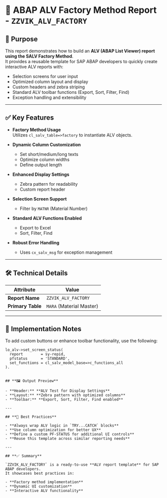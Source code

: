 # 🚀 ABAP ALV Factory Method Report - `ZZVIK_ALV_FACTORY`

## 📌 Purpose

This report demonstrates how to build an **ALV (ABAP List Viewer) report using the SALV Factory Method**.  
It provides a reusable template for SAP ABAP developers to quickly create interactive ALV reports with:

- Selection screens for user input  
- Optimized column layout and display  
- Custom headers and zebra striping  
- Standard ALV toolbar functions (Export, Sort, Filter, Find)  
- Exception handling and extensibility  

---

## ✅ Key Features

- **Factory Method Usage**  
  Utilizes `cl_salv_table=>factory` to instantiate ALV objects.

- **Dynamic Column Customization**  
  - Set short/medium/long texts  
  - Optimize column widths  
  - Define output length  

- **Enhanced Display Settings**  
  - Zebra pattern for readability  
  - Custom report header  

- **Selection Screen Support**  
  - Filter by `MATNR` (Material Number)

- **Standard ALV Functions Enabled**  
  - Export to Excel  
  - Sort, Filter, Find  

- **Robust Error Handling**  
  - Uses `cx_salv_msg` for exception management  

---

## 🛠️ Technical Details

| Attribute         | Value                  |
|------------------|------------------------|
| **Report Name**   | `ZZVIK_ALV_FACTORY`    |
| **Primary Table** | `MARA` (Material Master) |

---

## 🧩 Implementation Notes

To add custom buttons or enhance toolbar functionality, use the following:

```abap
lo_alv->set_screen_status(
  report        = sy-repid,
  pfstatus      = 'STANDARD',
  set_functions = cl_salv_model_base=>c_functions_all
).


## **🖼️ Output Preview**

- **Header:** **ALV Test for Display Settings**  
- **Layout:** **Zebra pattern with optimized columns**  
- **Toolbar:** **Export, Sort, Filter, Find enabled**  

---

## **🧠 Best Practices**

- **Always wrap ALV logic in `TRY...CATCH` blocks**  
- **Use column optimization for better UX**  
- **Define a custom PF-STATUS for additional UI controls**  
- **Reuse this template across similar reporting needs**  

---

## **✅ Summary**

`ZZVIK_ALV_FACTORY` is a ready-to-use **ALV report template** for SAP ABAP developers.  
It showcases best practices in:

- **Factory method implementation**  
- **Dynamic UI customization**  
- **Interactive ALV functionality**
